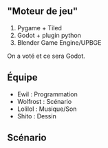 ## "Moteur de jeu"
1. Pygame + Tiled
2. Godot + plugin python
3. Blender Game Engine/UPBGE

On a voté et ce sera Godot.

## Équipe
- Ewil : Programmation
- Wolfrost : Scénario
- Lolilol : Musique/Son
- Shito : Dessin

## Scénario
